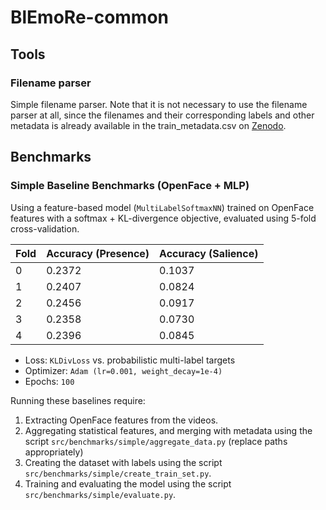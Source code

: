 # BlEmoRe-common

## Tools 

### Filename parser

Simple filename parser. Note that it is not necessary to use the filename parser at all, since the filenames and their 
corresponding labels and other metadata is already available in the train_metadata.csv 
on [Zenodo](https://zenodo.org/records/15096942).

## Benchmarks 

### Simple Baseline Benchmarks (OpenFace + MLP)

Using a feature-based model (`MultiLabelSoftmaxNN`) trained on OpenFace features with a 
softmax + KL-divergence objective, evaluated using 5-fold cross-validation.

| Fold | Accuracy (Presence) | Accuracy (Salience) |
|------|---------------------|----------------------|
| 0    | 0.2372              | 0.1037               |
| 1    | 0.2407              | 0.0824               |
| 2    | 0.2456              | 0.0917               |
| 3    | 0.2358              | 0.0730               |
| 4    | 0.2396              | 0.0845               |

* Loss: `KLDivLoss` vs. probabilistic multi-label targets
* Optimizer: `Adam (lr=0.001, weight_decay=1e-4)`
* Epochs: `100`

Running these baselines require:

1. Extracting OpenFace features from the videos.
2. Aggregating statistical features, and merging with metadata using the script `src/benchmarks/simple/aggregate_data.py` (replace paths appropriately)
3. Creating the dataset with labels using the script `src/benchmarks/simple/create_train_set.py`.
4. Training and evaluating the model using the script `src/benchmarks/simple/evaluate.py`.